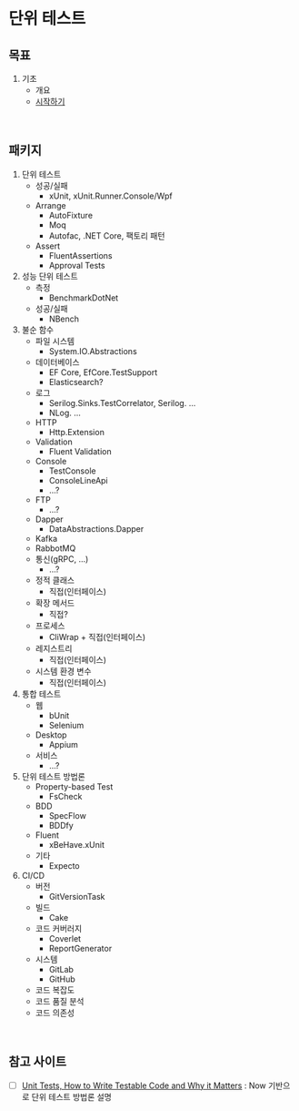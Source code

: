 # 단위 테스트

## 목표
1. 기초
   - 개요
   - [시작하기](./Part01_Fundamentals/Ch02_GettingStarted)
   
<br/>

## 패키지
1. 단위 테스트
   - 성공/실패 
     - xUnit, xUnit.Runner.Console/Wpf
   - Arrange
     - AutoFixture
     - Moq
     - Autofac, .NET Core, 팩토리 패턴
   - Assert
     - FluentAssertions
     - Approval Tests
1. 성능 단위 테스트
   - 측정 
     - BenchmarkDotNet
   - 성공/실패
     - NBench
1. 불순 함수
   - 파일 시스템
     - System.IO.Abstractions
   - 데이터베이스
     - EF Core, EfCore.TestSupport
     - Elasticsearch?
   - 로그
     - Serilog.Sinks.TestCorrelator, Serilog. ...
     - NLog. ...
   - HTTP
     - Http.Extension
   - Validation
     - Fluent Validation
   - Console
     - TestConsole
     - ConsoleLineApi
     - ...?
   - FTP
     - ...?
   - Dapper
     - DataAbstractions.Dapper
   - Kafka
   - RabbotMQ
   - 통신(gRPC, ...)
     - ...?
   - 정적 클래스
     - 직접(인터페이스)
   - 확장 메서드
     - 직접?
   - 프로세스
     - CliWrap + 직접(인터페이스)
   - 레지스트리
     - 직접(인터페이스)
   - 시스템 환경 변수
     - 직접(인터페이스)
1. 통합 테스트
   - 웹
     - bUnit
     - Selenium
   - Desktop
     - Appium
   - 서비스
     - ...?
1. 단위 테스트 방법론
   - Property-based Test
     - FsCheck
   - BDD
     - SpecFlow
     - BDDfy
   - Fluent
     - xBeHave.xUnit
   - 기타
     - Expecto
1. CI/CD
   - 버전
     - GitVersionTask
   - 빌드
     - Cake
   - 코드 커버러지
     - Coverlet
     - ReportGenerator
   - 시스템
     - GitLab
     - GitHub
   - 코드 복잡도
   - 코드 품질 분석
   - 코드 의존성
   
<br/>

## 참고 사이트
- [ ] [Unit Tests, How to Write Testable Code and Why it Matters](https://www.toptal.com/qa/how-to-write-testable-code-and-why-it-matters) : Now 기반으로 단위 테스트 방법론 설명
